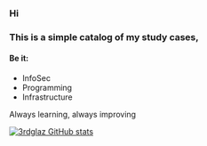 ### Hi

### This is a simple catalog of my study cases,

#### Be it:
- InfoSec
- Programming
- Infrastructure

Always learning, always improving

[![3rdglaz GitHub stats](https://github-readme-stats.vercel.app/api?username=3rdglaz&theme=tokyonight)](https://github.com/3rdglaz/github-readme-stats)
